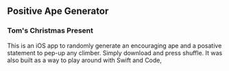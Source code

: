 ## Positive Ape Generator

### Tom's Christmas Present

This is an iOS app to randomly generate an encouraging ape and a posative statement to pep-up any climber. Simply download and press shuffle.
It was also built as a way to play around with Swift and Code,

